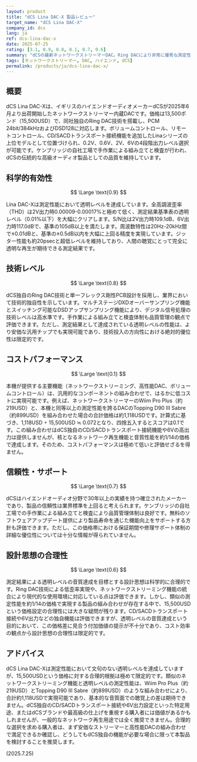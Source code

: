 ```yaml
---
layout: product
title: "dCS Lina DAC-X 製品レビュー"
target_name: "dCS Lina DAC-X"
company_id: dcs
lang: ja
ref: dcs-lina-dac-x
date: 2025-07-25
rating: [3.1, 0.9, 0.8, 0.1, 0.7, 0.6]
summary: "dCSの最新ネットワークストリーマーDAC。Ring DACにより非常に優秀な測定性能を実現しますが、汎用的なコンポーネントの組み合わせで同等機能がより低コストで実現できるため、コストパフォーマンスに極めて大きな課題があります。"
tags: [ネットワークストリーマー, DAC, ハイエンド, dCS]
permalink: /products/ja/dcs-lina-dac-x/
---
```


## 概要

dCS Lina DAC-Xは、イギリスのハイエンドオーディオメーカーdCSが2025年6月より出荷開始したネットワークストリーマー内蔵DACです。価格は13,500ポンド（15,500USD）で、同社独自のRing DAC技術を搭載し、PCM 24bit/384kHzおよびDSD128に対応します。ボリュームコントロール、リモートコントロール、CD/SACDトランスポート接続機能を追加したLinaシリーズの上位モデルとして位置づけられ、0.2V、0.6V、2V、6Vの4段階出力レベル選択が可能です。ケンブリッジの自社工場で手作業による組み立てと検査が行われ、dCSの伝統的な高級オーディオ製品としての品質を維持しています。

## 科学的有効性

$$ \Large \text{0.9} $$

Lina DAC-Xは測定性能において透明レベルを達成しています。全高調波歪率（THD）は2V出力時0.00009-0.00017%と極めて低く、測定結果基準表の透明レベル（0.01%以下）を大幅にクリアします。S/N比は2V出力時109.1dB、6V出力時117.0dBで、基準の105dB以上を満たします。周波数特性は20Hz-20kHz間で±0.01dBと、基準の±0.5dB以内を大幅に上回る精度を実現しています。ジッター性能も約20psecと超低レベルを維持しており、人間の聴覚にとって完全に透明な再生が期待できる測定結果です。

## 技術レベル

$$ \Large \text{0.8} $$

dCS独自のRing DAC技術と単一フレックス剛性PCB設計を採用し、業界において技術的独自性を示しています。マルチステージDXDオーバーサンプリング機能とスイッチング可能なDSDアップサンプリング機能により、デジタル信号処理の技術レベルは高水準です。手作業による組み立てと検査体制も品質管理の観点で評価できます。ただし、測定結果として達成されている透明レベルの性能は、より安価な汎用チップでも実現可能であり、技術投入の方向性における絶対的優位性は限定的です。

## コストパフォーマンス

$$ \Large \text{0.1} $$

本機が提供する主要機能（ネットワークストリーミング、高性能DAC、ボリュームコントロール）は、汎用的なコンポーネントの組み合わせで、はるかに低コストに実現可能です。例えば、ネットワークストリーマーのWiim Pro Plus（約219USD）と、本機と同等以上の測定性能を誇るDACのTopping D90 III Sabre（約899USD）を組み合わせた場合の合計価格は約1,118USDです。計算式に基づき、1,118USD ÷ 15,500USD ≒ 0.072となり、四捨五入するとスコアは0.1です。この組み合わせはdCS独自のCD/SACDトランスポート接続機能や6Vの高出力は提供しませんが、核となるネットワーク再生機能と音質性能を約1/14の価格で達成します。そのため、コストパフォーマンスは極めて低いと評価せざるを得ません。

## 信頼性・サポート

$$ \Large \text{0.7} $$

dCSはハイエンドオーディオ分野で30年以上の実績を持つ確立されたメーカーであり、製品の信頼性は業界標準を上回ると考えられます。ケンブリッジの自社工場での手作業による組み立てと検査により品質管理体制は良好です。無料のソフトウェアアップデート提供により製品寿命を通じた機能向上をサポートする方針も評価できます。ただし、この価格帯における保証期間や修理サポート体制の詳細な優位性については十分な情報が得られていません。

## 設計思想の合理性

$$ \Large \text{0.6} $$

測定結果による透明レベルの音質達成を目標とする設計思想は科学的に合理的です。Ring DAC技術による低歪率実現や、ネットワークストリーミング機能の統合により現代的な使用環境に対応している点は評価できます。しかし、類似の測定性能を約1/14の価格で実現する製品の組み合わせが存在する中で、15,500USDという価格設定の合理性には大きな疑問が残ります。CD/SACDトランスポート接続や6V出力などの独自機能は評価できますが、透明レベルの音質達成という目的において、この価格差に見合う付加価値の提示が不十分であり、コスト効率の観点から設計思想の合理性は限定的です。

## アドバイス

dCS Lina DAC-Xは測定性能において文句のない透明レベルを達成していますが、15,500USDという価格に対する合理的根拠は極めて限定的です。類似のネットワークストリーミング機能と透明レベルの測定性能は、Wiim Pro Plus（約219USD）とTopping D90 III Sabre（約899USD）のような組み合わせにより、合計約1,118USDで実現可能であり、基本的な音質面での聴覚上の差は期待できません。dCS独自のCD/SACDトランスポート接続や6V出力設定といった特定用途、またはdCSブランドや最高級の仕上げを重視する購入者には価値があるかもしれませんが、一般的なネットワーク再生用途では全く推奨できません。合理的な選択を求める購入者は、まず安価なストリーマーと高性能DACの組み合わせで満足できるか確認し、どうしてもdCS独自の機能が必要な場合に限って本製品を検討することを推奨します。

(2025.7.25)
